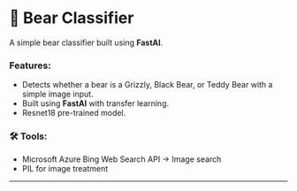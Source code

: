 # 🐻 Bear Classifier

A simple bear classifier built using **FastAI**.

### Features:
- Detects whether a bear is a Grizzly, Black Bear, or Teddy Bear with a simple image input.
- Built using **FastAI** with transfer learning.
- Resnet18 pre-trained model.

### 🛠️ Tools: 
- Microsoft Azure Bing Web Search API -> Image search
- PIL for image treatment 
---


